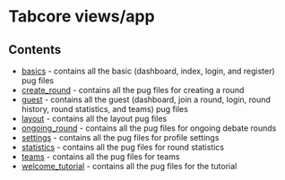 # Tabcore views/app

## Contents

- [basics](https://github.com/ccapdev1920T2/s11g5/blob/master/views/app/basics) - contains all the basic (dashboard, index, login, and register) pug files
- [create_round](https://github.com/ccapdev1920T2/s11g5/blob/master/views/app/create_round) - contains all the pug files for creating a round
- [guest](https://github.com/ccapdev1920T2/s11g5/blob/master/views/app/guest) - contains all the guest (dashboard, join a round, login, round history, round statistics, and teams) pug files
- [layout](https://github.com/ccapdev1920T2/s11g5/blob/master/views/app/layout) - contains all the layout pug files
- [ongoing_round](https://github.com/ccapdev1920T2/s11g5/blob/master/views/app/ongoing_round) - contains all the pug files for ongoing debate rounds
- [settings](https://github.com/ccapdev1920T2/s11g5/blob/master/views/app/settings) - contains all the pug files for profile settings
- [statistics](https://github.com/ccapdev1920T2/s11g5/blob/master/views/app/statistics) - contains all the pug files for round statistics
- [teams](https://github.com/ccapdev1920T2/s11g5/blob/master/views/app/teams) - contains all the pug files for teams
- [welcome_tutorial](https://github.com/ccapdev1920T2/s11g5/blob/master/views/app/welcome_tutorial) - contains all the pug files for the tutorial
